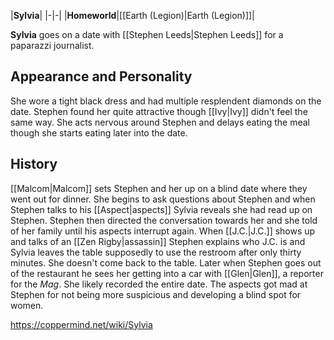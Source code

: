 |**Sylvia**|
|-|-|
|**Homeworld**|[[Earth (Legion)\|Earth (Legion)]]|

**Sylvia** goes on a date with [[Stephen Leeds\|Stephen Leeds]] for a paparazzi journalist.

## Appearance and Personality
She wore a tight black dress and had multiple resplendent diamonds on the date.  Stephen found her quite attractive though [[Ivy\|Ivy]] didn't feel the same way. She acts nervous around Stephen and delays eating the meal though she starts eating later into the date.

## History
[[Malcom\|Malcom]] sets Stephen and her up on a blind date where they went out for dinner. She begins to ask questions about Stephen and when Stephen talks to his [[Aspect\|aspects]] Sylvia reveals she had read up on Stephen. Stephen then directed the conversation towards her and she told of her family until his aspects interrupt again.
When [[J.C.\|J.C.]] shows up and talks of an [[Zen Rigby\|assassin]] Stephen explains who J.C. is and Sylvia leaves the table supposedly to use the restroom after only thirty minutes.  She doesn't come back to the table. Later when Stephen goes out of the restaurant he sees her getting into a car with [[Glen\|Glen]], a reporter for the *Mag*.  She likely recorded the entire date. The aspects got mad at Stephen for not being more suspicious and developing a blind spot for women. 



https://coppermind.net/wiki/Sylvia